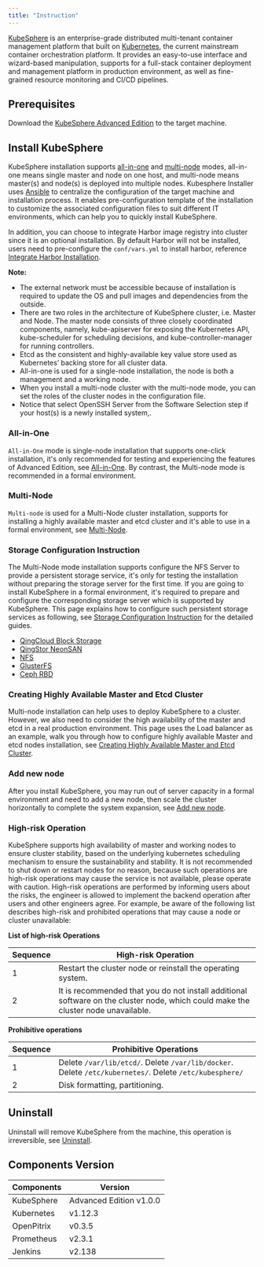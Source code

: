 ```yaml
---
title: "Instruction"
---
```


<!-- [KubeSphere](https://kubesphere.io) 是在目前主流容器调度平台 [Kubernetes](https://kubernetes.io) 之上构建的 **企业级分布式多租户容器管理平台**，为用户提供简单易用的操作界面以及向导式操作方式，KubeSphere 提供了在生产环境集群部署的全栈化容器部署与管理平台，以及细粒度的资源监控和 CI/CD 流水线等。

## 前提条件

需下载 KubeSphere 高级版的 Installer 至目标安装机器，若还未获取请前往 [官网](https://kubesphere.io/download) 下载。

## 安装 KubeSphere

KubeSphere 安装支持 [all-in-one](../all-in-one) 和 [multi-node](../multi-node) 两种模式，即支持单节点和多节点安装两种安装方式。 KubeSphere Installer 采用 [Ansible](https://www.ansible.com/) 对安装目标机器及安装流程进行集中化管理配置。采用预配置模板，可以在安装前通过对相关配置文件进行自定义实现对安装过程的预配置，以适应不同的 IT 环境，帮助您快速安装 KubeSphere。

另外，KubeSphere Installer 集成了 **Harbor** 的 Helm Chart，但默认情况下不会安装 Harbor 镜像仓库，因为内置的 **Harbor** 作为可选安装项，用户可以根据团队项目的需求来配置安装，仅需安装前在配置文件 `conf/vars.yml` 中简单配置即可，参考 [安装内置 Harbor](../harbor-installation)。

**说明:**

> - 由于安装过程中需要更新操作系统和从镜像仓库拉取镜像，因此必须能够访问外网。
> - KubeSphere 集群的架构中，由于各自服务的不同，分为管理节点和工作节点两个角色，即 Master 和 Node。
> - Master 节点由三个紧密协作的组件组合而成，即负责 API 服务的 kube-apiserver、负责调度的 kube-scheduler、负责容器编排的 kube-controller-manager。
> - 集群的持久化数据，由 kube-apiserver 处理后保存至 etcd 中。
> - 当进行 all-in-one 模式进行单节点安装时，这个节点既是管理节点，也是工作节点。
> - 当进行 multi-node 模式安装多节点集群时，可在配置文件中设置集群各节点的角色。
> - 如果是新安装的系统，在 Software Selection 界面需要把 OpenSSH Server 选上。 -->

[KubeSphere](https://kubesphere.io) is an enterprise-grade distributed multi-tenant container management platform that built on [Kubernetes](https://kubernetes.io), the current mainstream container orchestration platform. It provides an easy-to-use interface and wizard-based manipulation, supports for a full-stack container deployment and management platform in production environment, as well as fine-grained resource monitoring and CI/CD pipelines.

## Prerequisites

Download the [KubeSphere Advanced Edition](https://kubesphere.io/download) to the target machine.

## Install KubeSphere

KubeSphere installation supports [all-in-one](../all-in-one) and [multi-node](../multi-node) modes, all-in-one means single master and node on one host, and multi-node means master(s) and node(s) is deployed into multiple nodes. Kubesphere Installer uses [Ansible](https://www.ansible.com/) to centralize the configuration of the target machine and installation process. It enables pre-configuration template of the installation to customize the associated configuration files to suit different IT environments, which can help you to quickly install KubeSphere.

In addition, you can choose to integrate Harbor image registry into cluster since it is an optional installation. By default Harbor will not be installed, users need to pre-configure the `conf/vars.yml` to install harbor, reference [Integrate Harbor Installation](../harbor-installation).

**Note:** 

- The external network must be accessible because of installation is required to update the OS and pull images and dependencies from the outside.
- There are two roles in the architecture of KubeSphere cluster, i.e. Master and Node. The master node consists of three closely coordinated components, namely, kube-apiserver for exposing the Kubernetes API, kube-scheduler for scheduling decisions, and kube-controller-manager for running controllers.
- Etcd as the consistent and highly-available key value store used as Kubernetes’ backing store for all cluster data.
- All-in-one is used for a single-node installation, the node is both a management and a working node.
- When you install a multi-node cluster with the multi-node mode, you can set the roles of the cluster nodes in the configuration file.
- Notice that select OpenSSH Server from the Software Selection step if your host(s) is a newly installed system,.

<!-- ### All-in-One 模式

`All-in-One` 模式即单节点安装，支持一键安装，仅建议您用来测试或熟悉安装流程和了解 KubeSphere 高级版的功能特性，详见 [All-in-One 模式](../all-in-one)。在正式使用环境建议使用 Multi-Node 模式。

### Multi-Node 模式

`Multi-Node` 即多节点集群安装，高级版支持 master 节点和 etcd 的高可用，支持在正式环境安装和使用，详见 [Multi-Node 模式](../multi-node)。

#### 存储配置说明

Multi-Node 模式安装 KubeSphere 可选择配置部署 NFS Server 来提供持久化存储服务，方便初次安装但没有准备存储服务端的场景下进行部署测试。若在正式环境使用需配置 KubeSphere 支持的持久化存储服务，并准备相应的存储服务端。本文档说明安装过程中如何在 Installer 中配置 [QingCloud 云平台块存储](https://docs.qingcloud.com/product/storage/volume/)、[企业级分布式存储 NeonSAN](https://docs.qingcloud.com/product/storage/volume/super_high_performance_shared_volume/)、[NFS](https://kubernetes.io/docs/concepts/storage/volumes/#nfs)、[GlusterFS](https://www.gluster.org/)、[Ceph RBD](https://ceph.com/) 这类持久化存储的安装参数，详见 [存储配置说明](../storage-configuration)。

#### Master 和 etcd 节点高可用配置

Multi-Node 模式安装 KubeSphere 可以帮助用户顺利地部署环境，由于在实际的生产环境我们还需要考虑 master 节点的高可用问题，本文档以配置负载均衡器 (Load Banlancer) 为例，引导您在安装过程中如何配置高可用的 Master 和 etcd 节点，详见 [Master 和 etcd 节点高可用配置](../master-ha)。

## 集群节点扩容

安装 KubeSphere 后，在正式环境使用时可能会遇到服务器容量不足的情况，这时就需要添加新的节点 (node)，然后将应用系统进行水平扩展来完成对系统的扩容，配置详见 [集群节点扩容](../add-nodes)。 -->

### All-in-One

`All-in-One` mode is single-node installation that supports one-click installation, it's only recommended for testing and experiencing the features of Advanced Edition, see [All-in-One](../all-in-one). By contrast, the Multi-node mode is recommended in a formal environment.

### Multi-Node 

`Multi-node` is used for a Multi-Node cluster installation, supports for installing a highly available master and etcd cluster and it's able to use in a formal environment, see [Multi-Node](../multi-node).

### Storage Configuration Instruction

The Multi-Node mode installation supports configure the NFS Server to provide a persistent storage service, it's only for testing the installation without preparing the storage server for the first time. If you are going to install KubeSphere in a formal environment, it's required to prepare and configure the corresponding storage server which is supported by KubeSphere. This page explains how to configure such persistent storage services as following, see [Storage Configuration Instruction](../storage-configuration) for the detailed guides.

- [QingCloud Block Storage](https://docs.qingcloud.com/product/storage/volume/)
- [QingStor NeonSAN](https://docs.qingcloud.com/product/storage/volume/super_high_performance_shared_volume/)
- [NFS](https://kubernetes.io/docs/concepts/storage/volumes/#nfs)
- [GlusterFS](https://www.gluster.org/)
- [Ceph RBD](https://ceph.com/) 

### Creating Highly Available Master and Etcd Cluster

Multi-node installation can help uses to deploy KubeSphere to a cluster. However, we also need to consider the high availability of the master and etcd in a real production environment. This page uses the Load balancer as an example, walk you through how to configure highly available Master and etcd nodes installation, see [Creating Highly Available Master and Etcd Cluster](../master-etcd-ha).

### Add new node

After you install KubeSphere, you may run out of server capacity in a formal environment and need to add a new node, then scale the cluster horizontally to complete the system expansion, see [Add new node](../add-nodes).

<!-- ## 高危操作

KubeSphere 支持管理节点和 etcd 节点高可用，保证集群稳定性，同时基于 kubernetes 底层调度机制，可以保证容器服务的可持续性及稳定性，但并不推荐无理由关闭或者重启节点，因为这类后台操作均属于高危操作，可能会造成相关服务不可用，请谨慎操作。执行高危操作需将风险告知用户，并由用户以及现场运维人员同意之后，由运维人员进行后台操作。比如以下列表包含了高危操作和禁止操作，可能造成节点或集群不可用：

**高危操作列表**

| 序列 | 高危操作|
|---|---|
| 1 |重启集群节点或重装操作系统。|
| 2 |建议不要在集群节点安装其它软件，可能导致集群节点不可用。|

**禁止操作列表**

| 序列 | 禁止操作|
|---|---|
| 1 |删除 `/var/lib/etcd/`，删除 `/var/lib/docker`，删除 `/etc/kubernetes/`，删除 `/etc/kubesphere/`。 |
| 2 |磁盘格式化、分区。| -->

### High-risk Operation

KubeSphere supports high availability of master and working nodes to ensure cluster stability, based on the underlying kubernetes scheduling mechanism to ensure the sustainability and stability. It is not recommended to shut down or restart nodes for no reason, because such  operations are high-risk operations may cause the service is not available, please operate with caution. High-risk operations are performed by informing users about the risks, the engineer is allowed to implement the backend operation after users and other engineers agree. For example, be aware of the following list describes high-risk and prohibited operations that may cause a node or cluster unavailable:

**List of high-risk Operations**  

| Sequence | High-risk Operation | 
|---|---|
| 1 | Restart the cluster node or reinstall the operating system. |
| 2 | It is recommended that you do not install additional software on the cluster node, which could make the cluster node unavailable. |

**Prohibitive operations** 

| Sequence | Prohibitive Operations | 
|---|---|
| 1 | Delete `/var/lib/etcd/`. Delete `/var/lib/docker`. Delete `/etc/kubernetes/`.  Delete `/etc/kubesphere/` |
| 2 | Disk formatting, partitioning. |


## Uninstall

<!-- 卸载将从机器中删除 KubeSphere，该操作不可逆，详见 [卸载说明](../uninstall)。 -->

Uninstall will remove KubeSphere from the machine, this operation is irreversible, see [Uninstall](../uninstall).


## Components Version

|Components | Version|
|---|---|
|KubeSphere| Advanced Edition v1.0.0|
|Kubernetes| v1.12.3|
|OpenPitrix| v0.3.5|
|Prometheus| v2.3.1|
|Jenkins| v2.138 |